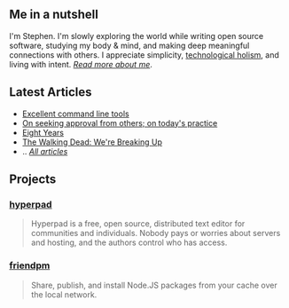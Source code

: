 ## Me in a nutshell

I'm Stephen. I'm slowly exploring the world while writing open source software,
studying my body & mind, and making deep meaningful connections with others. I
appreciate simplicity, [technological
holism](https://en.wikipedia.org/wiki/Ursula_Franklin#Holistic_and_prescriptive_technologies),
and living with intent. *[Read more about me](about.html)*.

## Latest Articles

- [Excellent command line tools](articles/2017-11-29.html)
- [On seeking approval from others; on today's practice](articles/2017-11-22.html)
- [Eight Years](articles/2017-01-11-eight-years.html)
- [The Walking Dead: We're Breaking Up](articles/2017-01-09-the-walking-dead.html)
- .. *[All articles](articles.html)*

## Projects

### [hyperpad](https://github.com/noffle/hyperpad)

> Hyperpad is a free, open source, distributed text editor for communities and
> individuals. Nobody pays or worries about servers and hosting, and the authors
> control who has access.

### [friendpm](https://github.com/noffle/friendpm)

> Share, publish, and install Node.JS packages from your cache over the local
> network.

